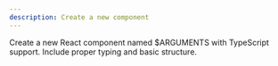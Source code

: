 ```yaml
---
description: Create a new component
---
```


Create a new React component named $ARGUMENTS with TypeScript support.
Include proper typing and basic structure.
